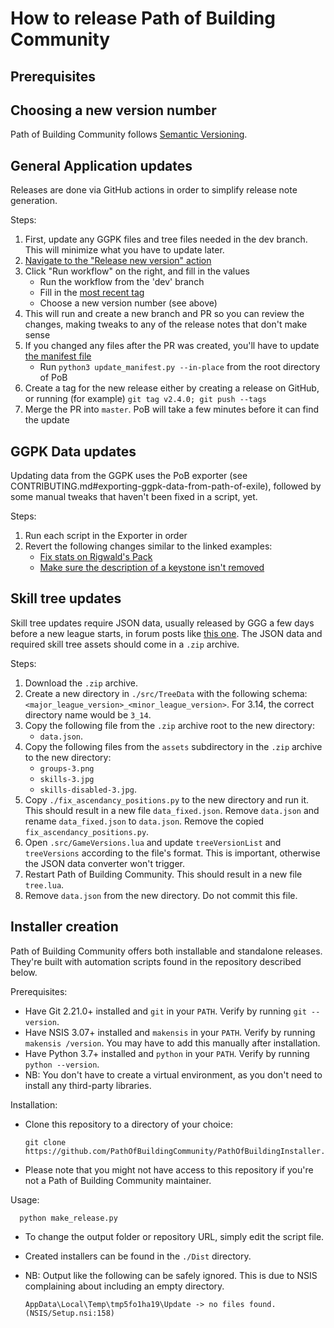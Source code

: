 # How to release Path of Building Community

## Prerequisites

## Choosing a new version number

Path of Building Community follows [Semantic Versioning](https://semver.org/).

## General Application updates

Releases are done via GitHub actions in order to simplify release note generation.

Steps:
1. First, update any GGPK files and tree files needed in the dev branch.  This will minimize what you have to update later.
2. [Navigate to the "Release new version" action](https://github.com/PathOfBuildingCommunity/PathOfBuilding/actions/workflows/release.yml)
3. Click "Run workflow" on the right, and fill in the values
    - Run the workflow from the 'dev' branch
    - Fill in the [most recent tag](https://github.com/PathOfBuildingCommunity/PathOfBuilding/tags)
    - Choose a new version number (see above)
4. This will run and create a new branch and PR so you can review the changes, making tweaks to any of the release notes that don't make sense
5. If you changed any files after the PR was created, you'll have to update [the manifest file](manifest.xml)
    - Run `python3 update_manifest.py --in-place` from the root directory of PoB
6. Create a tag for the new release either by creating a release on GitHub, or running (for example) `git tag v2.4.0; git push --tags`
7. Merge the PR into `master`.  PoB will take a few minutes before it can find the update

## GGPK Data updates

Updating data from the GGPK uses the PoB exporter (see CONTRIBUTING.md#exporting-ggpk-data-from-path-of-exile), followed by some manual tweaks that haven't been fixed in a script, yet.

Steps:
1. Run each script in the Exporter in order
2. Revert the following changes similar to the linked examples:
    - [Fix stats on Rigwald's Pack](https://github.com/PathOfBuildingCommunity/PathOfBuilding/commit/85912cc8631bf55f999f8dfbda5fa6510252518c#diff-72415c450079cf8e5de1f00680f4918fd78e43aea4ed78dc5906d5ccf6fb66fb)
    - [Make sure the description of a keystone isn't removed](src/Data/LegionPassives.lua#L3911-L3915)

## Skill tree updates

Skill tree updates require JSON data, usually released by GGG a few days before a new
league starts, in forum posts like
[this one](https://www.pathofexile.com/forum/view-thread/3147480).
The JSON data and required skill tree assets should come in a `.zip` archive.

Steps:
1. Download the `.zip` archive.
2. Create a new directory in `./src/TreeData` with the following schema:
    `<major_league_version>_<minor_league_version>`.
    For 3.14, the correct directory name would be `3_14`.
3. Copy the following file from the `.zip` archive root to the new directory:
   * `data.json`.
4. Copy the following files from the `assets` subdirectory in the `.zip` archive to the
    new directory:
    * `groups-3.png`
    * `skills-3.jpg`
    * `skills-disabled-3.jpg`.
5. Copy `./fix_ascendancy_positions.py` to the new directory and run it. This should
   result in a new file `data_fixed.json`. Remove `data.json` and rename
   `data_fixed.json` to `data.json`. Remove the copied `fix_ascendancy_positions.py`.
6. Open `.src/GameVersions.lua` and update `treeVersionList` and `treeVersions`
   according to the file's format. This is important, otherwise the JSON data converter
   won't trigger.
7. Restart Path of Building Community. This should result in a new file `tree.lua`.
8. Remove `data.json` from the new directory. Do not commit this file.

## Installer creation

Path of Building Community offers both installable and standalone releases. They're
built with automation scripts found in the repository described below.

Prerequisites:
- Have Git 2.21.0+ installed and `git` in your `PATH`.
  Verify by running `git --version`.
- Have NSIS 3.07+ installed and `makensis` in your `PATH`.
  Verify by running `makensis /version`.
  You may have to add this manually after installation.
- Have Python 3.7+ installed and `python` in your `PATH`.
  Verify by running `python --version`.
- NB: You don't have to create a virtual environment, as you don't need to install any
  third-party libraries.

Installation:
- Clone this repository to a directory of your choice:

      git clone https://github.com/PathOfBuildingCommunity/PathOfBuildingInstaller.git
- Please note that you might not have access to this repository if you're not a Path of
  Building Community maintainer.
  
Usage:

      python make_release.py
- To change the output folder or repository URL, simply edit the script file.
- Created installers can be found in the `./Dist` directory.
- NB: Output like the following can be safely ignored. This is due to NSIS complaining
about including an empty directory.

      AppData\Local\Temp\tmp5fo1ha19\Update -> no files found. (NSIS/Setup.nsi:158)
